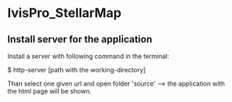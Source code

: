 # IvisPro_StellarMap

## Install server for the application

Install a server with following command in the terminal:

\$ http-server [path with the working-directory]

Than select one given url and open folder 'source' --> the application with the html page will be shown.
